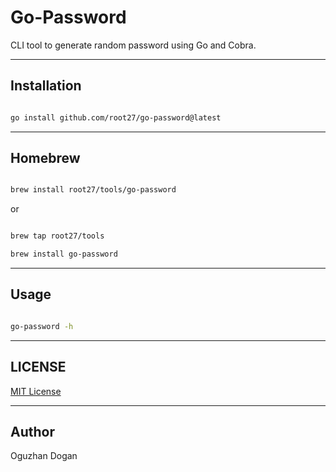 # Go-Password

CLI tool to generate random password using Go and Cobra.

---

## Installation

```bash

go install github.com/root27/go-password@latest

```

---

## Homebrew

```bash

brew install root27/tools/go-password

```

or

```bash

brew tap root27/tools

brew install go-password

```

---

## Usage

```bash

go-password -h

```

---

## LICENSE

[MIT License](./LICENSE)

---

## Author 

Oguzhan Dogan

